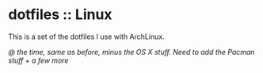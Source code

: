 dotfiles :: Linux
=================

This is a set of the dotfiles I use with ArchLinux.

_@ the time, same as before, minus the OS X stuff. Need to add the Pacman stuff + a few more_